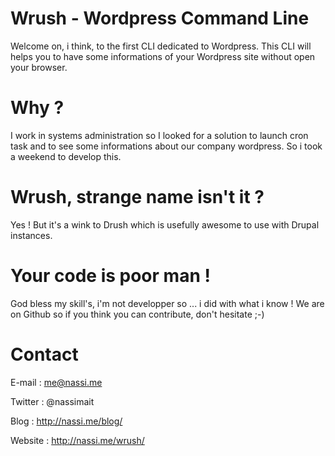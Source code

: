 Wrush - Wordpress Command Line
=====

Welcome on, i think, to the first CLI dedicated to Wordpress.
This CLI will helps you to have some informations of your Wordpress site without open your browser.

Why ?
=====

I work in systems administration so I looked for a solution to launch cron task and to see some informations 
about our company wordpress.
So i took a weekend to develop this.

Wrush, strange name isn't it ?
=====

Yes ! But it's a wink to Drush which is usefully awesome to use with Drupal instances.

Your code is poor man !
=====

God bless my skill's, i'm not developper so ... i did with what i know !
We are on Github so if you think you can contribute, don't hesitate ;-)

Contact
=====

E-mail : me@nassi.me

Twitter : @nassimait

Blog : http://nassi.me/blog/

Website : http://nassi.me/wrush/
